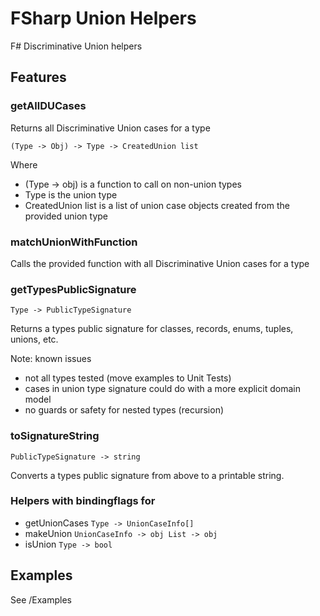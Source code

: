 # FSharp Union Helpers
F#  Discriminative Union helpers

## Features
### getAllDUCases
Returns all Discriminative Union cases for a type

```(Type -> Obj) -> Type -> CreatedUnion list```

Where
- (Type -> obj) is a function to call on non-union types
- Type is the union type
- CreatedUnion list is a list of union case objects created from the provided union type

### matchUnionWithFunction

Calls the provided function with all Discriminative Union cases for a type

### getTypesPublicSignature
```Type -> PublicTypeSignature```

Returns a types public signature for classes, records, enums, tuples, unions, etc.

Note: known issues
- not all types tested (move examples to Unit Tests)
- cases in union type signature could do with a more explicit domain model
- no guards or safety for nested types (recursion)

### toSignatureString
```PublicTypeSignature -> string```

Converts a types public signature from above to a printable string.

### Helpers with bindingflags for
- getUnionCases ```Type -> UnionCaseInfo[]```
- makeUnion ```UnionCaseInfo -> obj List -> obj```
- isUnion ```Type -> bool```

## Examples
See /Examples